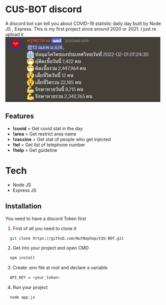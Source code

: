 
# CUS-BOT discord
A discord bot can tell you about COVID-19 statistic daily day built by Node JS , Express.
This is my first project since around 2020 or 2021. I just re upload it
![preview](screenshot/preview.jpg)


## Features
- **!covid** = Get covid stat in the day
- **!area** = Get restrict area name
- **!vaccine** = Get stat of people who get injected
- **!tel** = Get list of telephone number
- **!help** = Get guideline


# Tech
- Node JS
- Express JS



## Installation
You need to have a discord Token first
1. First of all you need to clone it
```bash
  git clone https://github.com/NutNaphop/CUS-BOT.git
```
2. Get into your project and open CMD
```bash
  npm install
```
3. Create .env file at root and declare a variable
```bash
  API_KEY = <your_token>
```
4. Run your project
```bash
  node app.js
```